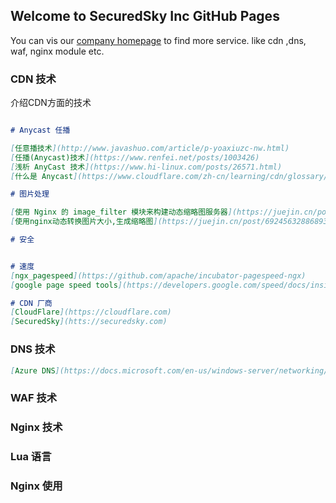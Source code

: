 ## Welcome to SecuredSky Inc GitHub Pages

You can vis our [company homepage](https://securedsky.com) to find more service. like cdn ,dns, waf, nginx module etc.


### CDN 技术

介绍CDN方面的技术

```markdown

# Anycast 任播

[任意播技术](http://www.javashuo.com/article/p-yoaxiuzc-nw.html)
[任播(Anycast)技术](https://www.renfei.net/posts/1003426)
[浅析 AnyCast 技术](https://www.hi-linux.com/posts/26571.html)
[什么是 Anycast](https://www.cloudflare.com/zh-cn/learning/cdn/glossary/anycast-network/)

# 图片处理

[使用 Nginx 的 image_filter 模块来构建动态缩略图服务器](https://juejin.cn/post/6844903655208910856)
[使用nginx动态转换图片大小,生成缩略图](https://juejin.cn/post/6924563288689360909)

# 安全


# 速度
[ngx_pagespeed](https://github.com/apache/incubator-pagespeed-ngx)
[google page speed tools](https://developers.google.com/speed/docs/insights/MinifyResources?hl=zh-cn)

# CDN 厂商
[CloudFlare](https://cloudflare.com)
[SecuredSky](htts://securedsky.com)

```

### DNS 技术
```markdown
[Azure DNS](https://docs.microsoft.com/en-us/windows-server/networking/dns/deploy/anycast)
```

### WAF 技术

### Nginx 技术

### Lua 语言

### Nginx 使用
